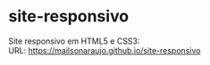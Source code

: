 # site-responsivo
Site responsivo em HTML5 e CSS3:<br>
URL: https://mailsonaraujo.github.io/site-responsivo
